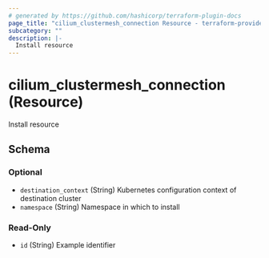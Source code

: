 ```yaml
---
# generated by https://github.com/hashicorp/terraform-plugin-docs
page_title: "cilium_clustermesh_connection Resource - terraform-provider-cilium"
subcategory: ""
description: |-
  Install resource
---
```


# cilium_clustermesh_connection (Resource)

Install resource



<!-- schema generated by tfplugindocs -->
## Schema

### Optional

- `destination_context` (String) Kubernetes configuration context of destination cluster
- `namespace` (String) Namespace in which to install

### Read-Only

- `id` (String) Example identifier

